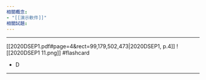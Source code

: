 ```yaml
---
相關概念: 
- "[[演示軟件]]"
相關試題:
---
```


---
[[2020DSEP1.pdf#page=4&rect=99,179,502,473|2020DSEP1, p.4]]
![[2020DSEP1 11.png]]
 #flashcard 
- D
---
<!--ID: 1730779830613-->
